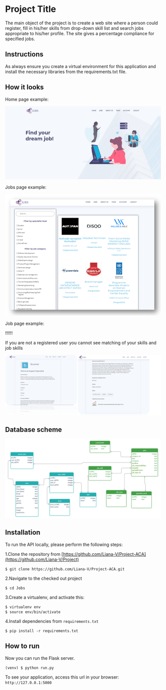 # Project Title
The main object of the project is to create a web site where a person could register, fill in his/her skills from drop-down skill list and search jobs appropriate to his/her profile. The site gives a percentage compliance for specified jobs.

## Instructions

As always ensure you create a virtual environment for this application and install the necessary libraries from the requirements.txt file.

How it looks
----------------
Home page example:

![Index page example](app/static/img/index_page.png)
  
 
Jobs page example:

![Jobs page example](app/static/img/jobs_page.png)
 
Job page example:

!!!!!!

If you are not a registered user you cannot see matching of your skills and  job skills

![Job page example](app/static/img/job_page.png)


Database scheme
--------------------
![Database scheme](app/static/img/database_scheme.png)


Installation
-----------
To run the API locally, please perform the following steps:

1.Clone the repository from [https://github.com/Liana-V/Project-ACA](https://github.com/Liana-V/Project)
```
$ git clone https://github.com/Liana-V/Project-ACA.git
```

2.Navigate to the checked out project
```
$ cd Jobs
```
3.Create a virtualenv, and activate this:
```
$ virtualenv env 
$ source env/bin/activate
```
4.Install dependencies from `requirements.txt`
```
$ pip install -r requirements.txt
```
    
How to run
-------------
Now you can run the Flask server.
```
(venv) $ python run.py 
```
To see your application, access this url in your browser:
`http://127.0.0.1:5000` 